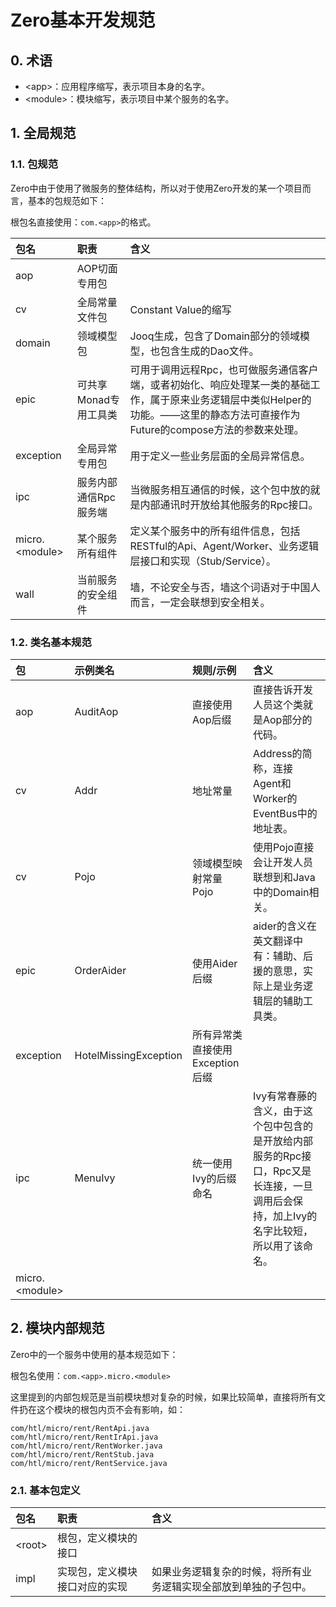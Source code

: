 # Zero基本开发规范

## 0. 术语

* &lt;app&gt;：应用程序缩写，表示项目本身的名字。
* &lt;module&gt;：模块缩写，表示项目中某个服务的名字。

## 1. 全局规范

### 1.1. 包规范

Zero中由于使用了微服务的整体结构，所以对于使用Zero开发的某一个项目而言，基本的包规范如下：

根包名直接使用：`com.<app>`的格式。

| 包名 | 职责 | 含义 |
| :--- | :--- | :--- |
| aop | AOP切面专用包 |  |
| cv | 全局常量文件包 | Constant Value的缩写 |
| domain | 领域模型包 | Jooq生成，包含了Domain部分的领域模型，也包含生成的Dao文件。 |
| epic | 可共享Monad专用工具类 | 可用于调用远程Rpc，也可做服务通信客户端，或者初始化、响应处理某一类的基础工作，属于原来业务逻辑层中类似Helper的功能。——这里的静态方法可直接作为Future的compose方法的参数来处理。 |
| exception | 全局异常专用包 | 用于定义一些业务层面的全局异常信息。 |
| ipc | 服务内部通信Rpc服务端 | 当微服务相互通信的时候，这个包中放的就是内部通讯时开放给其他服务的Rpc接口。 |
| micro.&lt;module&gt; | 某个服务所有组件 | 定义某个服务中的所有组件信息，包括RESTful的Api、Agent/Worker、业务逻辑层接口和实现（Stub/Service）。 |
| wall | 当前服务的安全组件 | 墙，不论安全与否，墙这个词语对于中国人而言，一定会联想到安全相关。 |

### 1.2. 类名基本规范

| 包 | 示例类名 | 规则/示例 | 含义 |
| :--- | :--- | :--- | :--- |
| aop | AuditAop | 直接使用Aop后缀 | 直接告诉开发人员这个类就是Aop部分的代码。 |
| cv | Addr | 地址常量 | Address的简称，连接Agent和Worker的EventBus中的地址表。 |
| cv | Pojo | 领域模型映射常量 Pojo | 使用Pojo直接会让开发人员联想到和Java中的Domain相关。 |
| epic | OrderAider | 使用Aider后缀 | aider的含义在英文翻译中有：辅助、后援的意思，实际上是业务逻辑层的辅助工具类。 |
| exception | HotelMissingException | 所有异常类直接使用Exception后缀 |  |
| ipc | MenuIvy | 统一使用Ivy的后缀命名 | Ivy有常春藤的含义，由于这个包中包含的是开放给内部服务的Rpc接口，Rpc又是长连接，一旦调用后会保持，加上Ivy的名字比较短，所以用了该命名。 |
| micro.&lt;module&gt; |  |  |  |

## 2. 模块内部规范

Zero中的一个服务中使用的基本规范如下：

根包名使用：`com.<app>.micro.<module>`

这里提到的内部包规范是当前模块想对复杂的时候，如果比较简单，直接将所有文件扔在这个模块的根包内页不会有影响，如：

```
com/htl/micro/rent/RentApi.java
com/htl/micro/rent/RentIrApi.java
com/htl/micro/rent/RentWorker.java
com/htl/micro/rent/RentStub.java
com/htl/micro/rent/RentService.java
```

### 2.1. 基本包定义

| 包名 | 职责 | 含义 |
| :--- | :--- | :--- |
| &lt;root&gt; | 根包，定义模块的接口 |  |
| impl | 实现包，定义模块接口对应的实现 | 如果业务逻辑复杂的时候，将所有业务逻辑实现全部放到单独的子包中。 |



